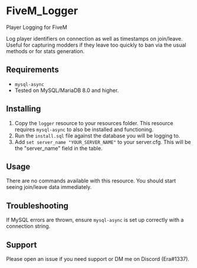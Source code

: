 # FiveM_Logger
Player Logging for FiveM

Log player identifiers on connection as well as timestamps on join/leave. Useful for capturing modders if they leave too quickly to ban via the usual methods or for stats generation.

## Requirements

- `mysql-async`
- Tested on MySQL/MariaDB 8.0 and higher.

## Installing

1. Copy the `logger` resource to your resources folder. This resource requires `mysql-async` to also be installed and functioning.
2. Run the `install.sql` file against the database you will be logging to.
3. Add `set server_name "YOUR_SERVER_NAME"` to your server.cfg. This will be the "server_name" field in the table.

## Usage

There are no commands available with this resource. You should start seeing join/leave data immediately.

## Troubleshooting

If MySQL errors are thrown, ensure `mysql-async` is set up correctly with a connection string.

## Support

Please open an issue if you need support or DM me on Discord (Era#1337).
